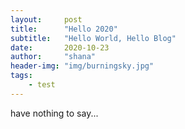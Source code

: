 ```yaml
---
layout:     post
title:      "Hello 2020"
subtitle:   "Hello World, Hello Blog"
date:       2020-10-23 
author:     "shana"
header-img: "img/burningsky.jpg"
tags:
    - test
---
```


have nothing to say...

    